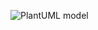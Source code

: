  ![PlantUML model](http://www.plantuml.com/plantuml/png/1S513W8n20NG_Pn2Bp0ODoQkUXLiYJCHQ8LFlBxljGG7odIxdjwrXbJevG1MFec2V_lxn56lIea-7UBO-pJwhFlZDYZPbWeP9oGevRiryL6cVm00)
